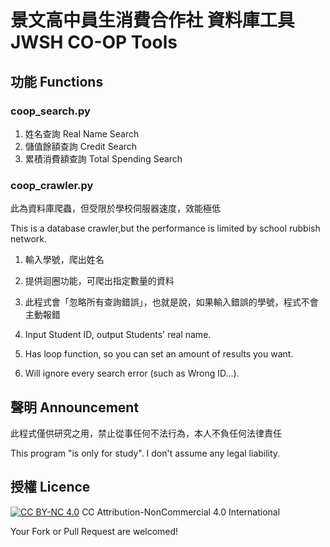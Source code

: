 # 景文高中員生消費合作社 資料庫工具  JWSH CO-OP Tools

## 功能 Functions

### coop_search.py

1.  姓名查詢 Real Name Search
2.  儲值餘額查詢 Credit Search
3.  累積消費額查詢 Total Spending Search

### coop_crawler.py

此為資料庫爬蟲，但受限於學校伺服器速度，效能極低

This is a database crawler,but the performance is limited by school rubbish network.

1.  輸入學號，爬出姓名
2.  提供迴圈功能，可爬出指定數量的資料
3.  此程式會「忽略所有查詢錯誤」，也就是說，如果輸入錯誤的學號，程式不會主動報錯

4.  Input Student ID, output Students' real name.

5.  Has loop function, so you can set an amount of results you want.
6.  Will ignore every search error (such as Wrong ID...).

## 聲明 Announcement

此程式僅供研究之用，禁止從事任何不法行為，本人不負任何法律責任

This program "is only for study".
I don't assume any legal liability.

## 授權 Licence

[![CC BY-NC 4.0](https://i.creativecommons.org/l/by-nc/4.0/88x31.png)](https://creativecommons.org/licenses/by-nc/4.0/)
CC Attribution-NonCommercial 4.0 International

Your Fork or Pull Request are welcomed!